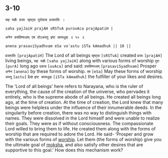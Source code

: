 ## 3-10


```shloka-sa
सह यज्ञैः प्रजाः सृष्ट्वा पुरोवाच प्रजापतिः ।
```
```shloka-sa-hk
saha yajJaiH prajAH sRSTvA purovAca prajApatiH |
```
```shloka-sa
अनेन प्रसविष्यध्वम् एष वोऽअस्तु इष्ट कामधुक् ॥ १० ॥
```
```shloka-sa-hk
anena prasaviSyadhvam eSa vo'astu iSTa kAmadhuk || 10 ||
```

`प्रजापतिः` `[prajApatiH]` The Lord of all beings `सृष्ट्वा` `[sRSTvA]` created `प्रजाः` `[prajAH]` living beings, `सह यज्ञैः` `[saha yajJaiH]` along with various forms of worship `पुरा` `[purA]` long ago `उवाच` `[uvAca]` and said: `प्रसविष्यध्वम्` `[prasaviSyadhvam]` Prosper `अनेन` `[anena]` by these forms of worship. `एष` `[eSa]` May these forms of worship `अस्तु` `[astu]` be `इष्ट कामधुक्` `[iSTa kAmadhuk]` the fulfiller of your likes and desires.

The 'Lord of all beings' here refers to Narayana, who is the ruler of everything, the cause of the creation of the universe, who pervades it entirely, who is the supreme abode of all beings. He created all beings long ago, at the time of creation.
At the time of creation, the Lord knew that many beings were helpless under the influence of their innumerable deeds. In the singularity before creation, there was no way to distinguish things with names. They were dissolved in the Lord himself and were unable to realize their goals. They were as if without consciousness. 
The compassionate Lord willed to bring them to life. He created them along with the forms of worship that are required to adore the Lord. He said- ‘Prosper and grow with the various forms of [worship](yajna). Let them (the forms of worship) give you the ultimate goal of [moksha](Moksha), and also satisfy other desires that are supportive to this goal.’
How does this mechanism work?

